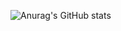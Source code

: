![Anurag's GitHub stats](https://github-readme-stats.vercel.app/api?username=Krybskytten&show_icons=true&theme=radical)

<!---
Krybskytten/Krybskytten is a ✨ special ✨ repository because its `README.md` (this file) appears on your GitHub profile.
You can click the Preview link to take a look at your changes.
--->
